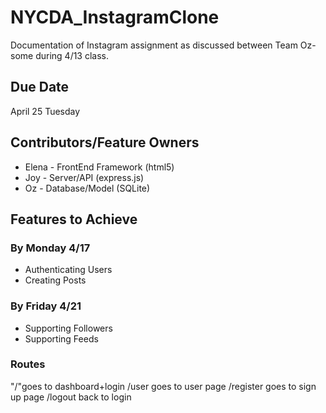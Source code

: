 # NYCDA_InstagramClone
Documentation of Instagram assignment as discussed between Team Oz-some during 4/13 class.

## Due Date
April 25 Tuesday

## Contributors/Feature Owners
- Elena - FrontEnd Framework (html5)
- Joy - Server/API (express.js)
- Oz - Database/Model (SQLite)

## Features to Achieve
### By Monday 4/17
- Authenticating Users
- Creating Posts
### By Friday 4/21 
- Supporting Followers
- Supporting Feeds               

### Routes
"/"goes to dashboard+login
/user goes to user page
/register goes to sign up page
/logout back to login
